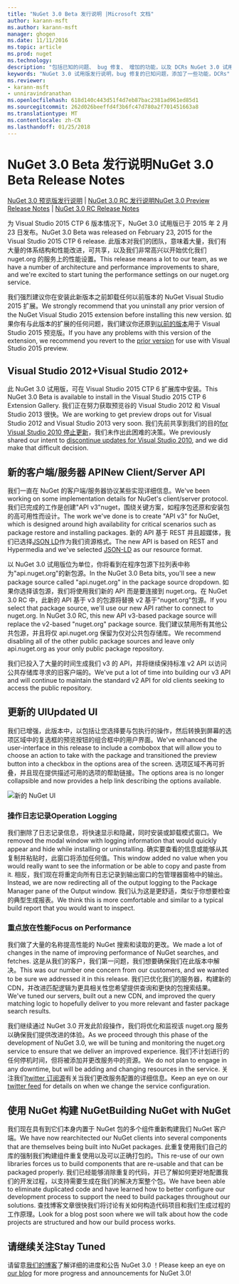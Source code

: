 ```yaml
---
title: "NuGet 3.0 Beta 发行说明 |Microsoft 文档"
author: karann-msft
ms.author: karann-msft
manager: ghogen
ms.date: 11/11/2016
ms.topic: article
ms.prod: nuget
ms.technology: 
description: "包括已知的问题、 bug 修复、 增加的功能，以及 DCRs NuGet 3.0 试用版的发行说明。"
keywords: "NuGet 3.0 试用版发行说明，bug 修复的已知问题，添加了一些功能，DCRs"
ms.reviewer:
- karann-msft
- unniravindranathan
ms.openlocfilehash: 618d140c443d51f4d7eb87bac2381ad961ed85d1
ms.sourcegitcommit: 262d026beeffd4f3b6fc47d780a2f701451663a8
ms.translationtype: MT
ms.contentlocale: zh-CN
ms.lasthandoff: 01/25/2018
---
```

# <a name="nuget-30-beta-release-notes"></a><span data-ttu-id="875c3-104">NuGet 3.0 Beta 发行说明</span><span class="sxs-lookup"><span data-stu-id="875c3-104">NuGet 3.0 Beta Release Notes</span></span>

<span data-ttu-id="875c3-105">[NuGet 3.0 预览版发行说明](../release-notes/nuget-3.0-preview.md) | [NuGet 3.0 RC 发行说明](../release-notes/nuget-3.0-rc.md)</span><span class="sxs-lookup"><span data-stu-id="875c3-105">[NuGet 3.0 Preview Release Notes](../release-notes/nuget-3.0-preview.md) | [NuGet 3.0 RC Release Notes](../release-notes/nuget-3.0-rc.md)</span></span>

<span data-ttu-id="875c3-106">为 Visual Studio 2015 CTP 6 版本情况下，NuGet 3.0 试用版已于 2015 年 2 月 23 日发布。</span><span class="sxs-lookup"><span data-stu-id="875c3-106">NuGet 3.0 Beta was released on February 23, 2015 for the Visual Studio 2015 CTP 6 release.</span></span> <span data-ttu-id="875c3-107">此版本对我们的团队，意味着大量，我们有大量的体系结构和性能改进，可共享，以及我们非常高兴以开始优化我们 nuget.org 的服务上的性能设置。</span><span class="sxs-lookup"><span data-stu-id="875c3-107">This release means a lot to our team, as we have a number of architecture and performance improvements to share, and we're excited to start tuning the performance settings on our nuget.org service.</span></span>

<span data-ttu-id="875c3-108">我们强烈建议你在安装此新版本之前卸载任何以前版本的 NuGet Visual Studio 2015 扩展。</span><span class="sxs-lookup"><span data-stu-id="875c3-108">We strongly recommend that you uninstall any prior version of the NuGet Visual Studio 2015 extension before installing this new version.</span></span>  <span data-ttu-id="875c3-109">如果你有与此版本的扩展的任何问题，我们建议你还原到[以前的版本](http://nuget.codeplex.com/downloads/get/909582)用于 Visual Studio 2015 预览版。</span><span class="sxs-lookup"><span data-stu-id="875c3-109">If you have any problems with this version of the extension, we recommend you revert to the [prior version](http://nuget.codeplex.com/downloads/get/909582) for use with Visual Studio 2015 preview.</span></span>

## <a name="visual-studio-2012"></a><span data-ttu-id="875c3-110">Visual Studio 2012+</span><span class="sxs-lookup"><span data-stu-id="875c3-110">Visual Studio 2012+</span></span>

<span data-ttu-id="875c3-111">此 NuGet 3.0 试用版，可在 Visual Studio 2015 CTP 6 扩展库中安装。</span><span class="sxs-lookup"><span data-stu-id="875c3-111">This NuGet 3.0 Beta is available to install in the Visual Studio 2015 CTP 6 Extension Gallery.</span></span> <span data-ttu-id="875c3-112">我们正在努力获取预览谷的 Visual Studio 2012 和 Visual Studio 2013 很快。</span><span class="sxs-lookup"><span data-stu-id="875c3-112">We are working to get preview drops out for Visual Studio 2012 and Visual Studio 2013 very soon.</span></span> <span data-ttu-id="875c3-113">我们先前共享到我们的目的[for Visual Studio 2010 停止更新](http://blog.nuget.org/20141002/visual-studio-2010.html)，我们未作出此困难的决策。</span><span class="sxs-lookup"><span data-stu-id="875c3-113">We previously shared our intent to [discontinue updates for Visual Studio 2010](http://blog.nuget.org/20141002/visual-studio-2010.html), and we did make that difficult decision.</span></span>

## <a name="new-clientserver-api"></a><span data-ttu-id="875c3-114">新的客户端/服务器 API</span><span class="sxs-lookup"><span data-stu-id="875c3-114">New Client/Server API</span></span>

<span data-ttu-id="875c3-115">我们一直在 NuGet 的客户端/服务器协议某些实现详细信息。</span><span class="sxs-lookup"><span data-stu-id="875c3-115">We've been working on some implementation details for NuGet's client/server protocol.</span></span> <span data-ttu-id="875c3-116">我们已完成的工作是创建"API v3"nuget，围绕关键方案，如程序包还原和安装包的高可用性而设计。</span><span class="sxs-lookup"><span data-stu-id="875c3-116">The work we've done is to create "API v3" for NuGet, which is designed around high availability for critical scenarios such as package restore and installing packages.</span></span> <span data-ttu-id="875c3-117">新的 API 基于 REST 并且超媒体，我们已选择[JSON LD](http://json-ld.org)作为我们资源格式。</span><span class="sxs-lookup"><span data-stu-id="875c3-117">The new API is based on REST and Hypermedia and we've selected [JSON-LD](http://json-ld.org) as our resource format.</span></span>

<span data-ttu-id="875c3-118">以 NuGet 3.0 试用版位为单位，你将看到在程序包源下拉列表中称为"api.nuget.org"的新包源。</span><span class="sxs-lookup"><span data-stu-id="875c3-118">In the NuGet 3.0 Beta bits, you'll see a new package source called "api.nuget.org" in the package source dropdown.</span></span>   <span data-ttu-id="875c3-119">如果你选择该包源，我们将使用我们新的 API 而是要连接到 nuget.org。在 NuGet 3.0 RC 中，此新的 API 基于 v3 的包源将替换 v2 基于"nuget.org"包源。</span><span class="sxs-lookup"><span data-stu-id="875c3-119">If you select that package source, we'll use our new API rather to connect to nuget.org. In NuGet 3.0 RC, this new API v3-based package source will replace the v2-based "nuget.org" package source.</span></span>  <span data-ttu-id="875c3-120">我们建议禁用所有其他公共包源，并且将仅 api.nuget.org 保留为仅对公共包存储库。</span><span class="sxs-lookup"><span data-stu-id="875c3-120">We recommend disabling all of the other public package sources and leave only api.nuget.org as your only public package repository.</span></span>

<span data-ttu-id="875c3-121">我们已投入了大量的时间生成我们 v3 的 API，并将继续保持标准 v2 API 以访问公共存储库寻求的旧客户端的。</span><span class="sxs-lookup"><span data-stu-id="875c3-121">We've put a lot of time into building our v3 API and will continue to maintain the standard v2 API for old clients seeking to access the public repository.</span></span>

## <a name="updated-ui"></a><span data-ttu-id="875c3-122">更新的 UI</span><span class="sxs-lookup"><span data-stu-id="875c3-122">Updated UI</span></span>

<span data-ttu-id="875c3-123">我们已增强，此版本中，以包括让您选择要与包执行的操作，然后转换到屏幕的选项区域中的复选框的预览按钮的组合框中的用户界面。</span><span class="sxs-lookup"><span data-stu-id="875c3-123">We've enhanced the user-interface in this release to include a combobox that will allow you to choose an action to take with the package and transitioned the preview button into a checkbox in the options area of the screen.</span></span>  <span data-ttu-id="875c3-124">选项区域不再可折叠，并且现在提供描述可用的选项的帮助链接。</span><span class="sxs-lookup"><span data-stu-id="875c3-124">The options area is no longer collapsible and now provides a help link describing the options available.</span></span>

![新的 NuGet UI](./media/NuGet-3.0-Beta/updated-ui.png)


### <a name="operation-logging"></a><span data-ttu-id="875c3-126">操作日志记录</span><span class="sxs-lookup"><span data-stu-id="875c3-126">Operation Logging</span></span>

<span data-ttu-id="875c3-127">我们删除了日志记录信息，将快速显示和隐藏，同时安装或卸载模式窗口。</span><span class="sxs-lookup"><span data-stu-id="875c3-127">We removed the modal window with logging information that would quickly appear and hide while installing or uninstalling.</span></span>  <span data-ttu-id="875c3-128">确实要查看的信息或能够从其复制并粘贴时，此窗口将添加任何值。</span><span class="sxs-lookup"><span data-stu-id="875c3-128">This window added no value when you would really want to see the information or be able to copy and paste from it.</span></span>  <span data-ttu-id="875c3-129">相反，我们现在将重定向所有日志记录到输出窗口的包管理器窗格中的输出。</span><span class="sxs-lookup"><span data-stu-id="875c3-129">Instead, we are now redirecting all of the output logging to the Package Manager pane of the Output window.</span></span>  <span data-ttu-id="875c3-130">我们认为这是更舒适，类似于你想要检查的典型生成报表。</span><span class="sxs-lookup"><span data-stu-id="875c3-130">We think this is more comfortable and similar to a typical build report that you would want to inspect.</span></span>


### <a name="focus-on-performance"></a><span data-ttu-id="875c3-131">重点放在性能</span><span class="sxs-lookup"><span data-stu-id="875c3-131">Focus on Performance</span></span>

<span data-ttu-id="875c3-132">我们做了大量的名称提高性能的 NuGet 搜索和读取的更改。</span><span class="sxs-lookup"><span data-stu-id="875c3-132">We made a lot of changes in the name of improving performance of NuGet searches, and fetches.</span></span>  <span data-ttu-id="875c3-133">这是从我们的客户，我们第一问题，我们想要确保我们在此版本中解决。</span><span class="sxs-lookup"><span data-stu-id="875c3-133">This was our number one concern from our customers, and we wanted to be sure we addressed it in this release.</span></span>  <span data-ttu-id="875c3-134">我们已优化我们的服务器，构建新的 CDN，并改进匹配逻辑为更具相关性您希望提供查询和更快的包搜索结果。</span><span class="sxs-lookup"><span data-stu-id="875c3-134">We've tuned our servers, built out a new CDN, and improved the query matching logic to hopefully deliver to you more relevant and faster package search results.</span></span>

<span data-ttu-id="875c3-135">我们继续通过 NuGet 3.0 开发此阶段操作，我们将优化和监视该 nuget.org 服务以确保我们提供改进的体验。</span><span class="sxs-lookup"><span data-stu-id="875c3-135">As we proceed through this phase of the development of NuGet 3.0, we will be tuning and monitoring the nuget.org service to ensure that we deliver an improved experience.</span></span>  <span data-ttu-id="875c3-136">我们不计划进行的任何停机时间，但将被添加并更改服务中的资源。</span><span class="sxs-lookup"><span data-stu-id="875c3-136">We do not plan to engage in any downtime, but will be adding and changing resources in the service.</span></span>  <span data-ttu-id="875c3-137">关注我们[twitter 订阅源](http://twitter.com/nuget)有关当我们更改服务配置的详细信息。</span><span class="sxs-lookup"><span data-stu-id="875c3-137">Keep an eye on our [twitter feed](http://twitter.com/nuget) for details on when we change the service configuration.</span></span>

## <a name="building-nuget-with-nuget"></a><span data-ttu-id="875c3-138">使用 NuGet 构建 NuGet</span><span class="sxs-lookup"><span data-stu-id="875c3-138">Building NuGet with NuGet</span></span>

<span data-ttu-id="875c3-139">我们现在具有到它们本身内置于 NuGet 包的多个组件重新构建我们 NuGet 客户端。</span><span class="sxs-lookup"><span data-stu-id="875c3-139">We have now rearchitected our NuGet clients into several components that are themselves being built into NuGet packages.</span></span> <span data-ttu-id="875c3-140">此重复使用我们自己的库的强制我们构建组件重复使用以及可以正确打包的。</span><span class="sxs-lookup"><span data-stu-id="875c3-140">This re-use of our own libraries forces us to build components that are re-usable and that can be packaged properly.</span></span>  <span data-ttu-id="875c3-141">我们已经能够消除重复的代码，并已了解如何更好地配置我们的开发过程，以支持需要生成在我们的解决方案整个包。</span><span class="sxs-lookup"><span data-stu-id="875c3-141">We have been able to eliminate duplicated code and have learned how to better configure our development process to support the need to build packages throughout our solutions.</span></span>  <span data-ttu-id="875c3-142">查找博客文章很快我们将讨论有关如何构造代码项目和我们生成过程的工作原理。</span><span class="sxs-lookup"><span data-stu-id="875c3-142">Look for a blog post soon where we will talk about how the code projects are structured and how our build process works.</span></span>

## <a name="stay-tuned"></a><span data-ttu-id="875c3-143">请继续关注</span><span class="sxs-lookup"><span data-stu-id="875c3-143">Stay Tuned</span></span>

<span data-ttu-id="875c3-144">请留意[我们的博客](http://blog.nuget.org)了解详细的进度和公告 NuGet 3.0 ！</span><span class="sxs-lookup"><span data-stu-id="875c3-144">Please keep an eye on [our blog](http://blog.nuget.org) for more progress and announcements for NuGet 3.0!</span></span>
